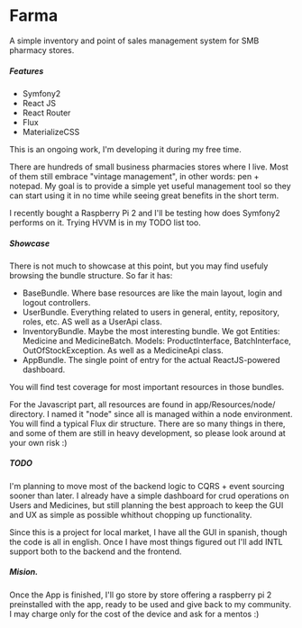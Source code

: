 # Farma

A simple inventory and point of sales management system for SMB pharmacy stores.

##### Features
  - Symfony2
  - React JS
  - React Router
  - Flux
  - MaterializeCSS

This is an ongoing work, I'm developing it during my free time.

There are hundreds of small business pharmacies stores where I live. Most of them still embrace "vintage management", in other words: pen + notepad. My goal is to provide a simple yet useful management tool so they can start using it in no time while seeing great benefits in the short term.

I recently bought a Raspberry Pi 2 and I'll be testing how does Symfony2 performs on it. Trying HVVM is in my TODO list too.

##### Showcase
There is not much to showcase at this point, but you may find usefuly browsing the bundle structure. So far it has:

  - BaseBundle. Where base resources are like the main layout, login and logout controllers.
  - UserBundle. Everything related to users in general, entity, repository, roles, etc. AS well as a UserApi class.
  - InventoryBundle. Maybe the most interesting bundle. We got Entities: Medicine and MedicineBatch. Models: ProductInterface, BatchInterface, OutOfStockException. As well as a MedicineApi class.
  - AppBundle. The single point of entry for the actual ReactJS-powered dashboard.

You will find test coverage for most important resources in those bundles.

For the Javascript part, all resources are found in app/Resources/node/ directory. I named it "node" since all is managed within a node environment. You will find a typical Flux dir structure. There are so many things in there, and some of them are still in heavy development, so please look around at your own risk :)

##### TODO
I'm planning to move most of the backend logic to CQRS + event sourcing sooner than later. I already have a simple dashboard for crud operations on Users and Medicines, but still planning the best approach to keep the GUI and UX as simple as possible whithout chopping up functionality.

Since this is a project for local market, I have all the GUI in spanish, though the code is all in english. Once I have most things figured out I'll add INTL support both to the backend and the frontend.

##### Mision.
Once the App is finished, I'll go store by store offering a raspberry pi 2 preinstalled with the app, ready to be used and give back to my community. I may charge only for the cost of the device and ask for a mentos :)
